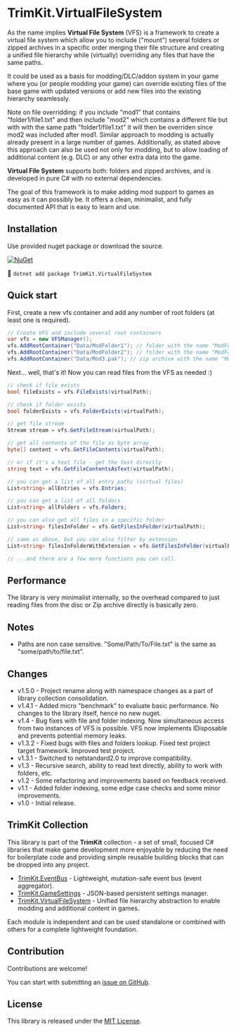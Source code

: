 # TrimKit.VirtualFileSystem
As the name implies **Virtual File System** (VFS) is a framework to create a virtual file system which allow you to include ("mount") several folders or zipped archives in a specific order merging their file structure and creating a unified file hierarchy while (virtually) overriding any files that have the same paths.

It could be used as a basis for modding/DLC/addon system in your game where you (or people modding your game) can override existing files of the base game with updated versions or add new files into the existing hierarchy seamlessly.

Note on file overridding: if you include "mod1" that contains "folder1/file1.txt" and then include "mod2" which contains a different file but with with the same path "folder1/file1.txt" it will then be overriden since mod2 was included after mod1. Similar approach to modding is actually already present in a large number of games. Additionally, as stated above this approach can also be used not only for modding, but to allow loading of additional content (e.g. DLC) or any other extra data into the game.

**Virtual File System** supports both: folders and zipped archives, and is developed in pure C# with no external dependencies.

The goal of this framework is to make adding mod support to games as easy as it can possibly be. It offers a clean, minimalist, and fully documented API that is easy to learn and use.

## Installation
Use provided nuget package or download the source.

[![NuGet](https://img.shields.io/nuget/v/TrimKit.VirtualFileSystem.svg?style=for-the-badge)](https://www.nuget.org/packages/TrimKit.VirtualFileSystem)

:wrench: `dotnet add package TrimKit.VirtualFileSystem`

## Quick start
First, create a new vfs container and add any number of root folders (at least one is required).

```cs
// Create VFS and include several root containers
var vfs = new VFSManager();
vfs.AddRootContainer("Data/ModFolder1"); // folder with the name "ModFolder1"
vfs.AddRootContainer("Data/ModFolder2"); // folder with the name "ModFolder2"
vfs.AddRootContainer("Data/Mod3.pak"); // zip archive with the name "Mod3.pak"
```

Next... well, that's it! Now you can read files from the VFS as needed :)

```cs
// check if file exists
bool fileExists = vfs.FileExists(virtualPath);

// check if folder exists
bool folderExists = vfs.FolderExists(virtualPath);

// get file stream
Stream stream = vfs.GetFileStream(virtualPath);

// get all contents of the file as byte array
byte[] content = vfs.GetFileContents(virtualPath);

// or if it's a text file - get the text directly
string text = vfs.GetFileContentsAsText(virtualPath);

// you can get a list of all entry paths (virtual files)
List<string> allEntries = vfs.Entries;

// you can get a list of all folders
List<string> allFolders = vfs.Folders;

// you can also get all files in a specific folder
List<string> filesInFolder = vfs.GetFilesInFolder(virtualPath);

// same as above, but you can also filter by extension
List<string> filesInFolderWithExtension = vfs.GetFilesInFolder(virtualPath, "txt");

// ...and there are a few more functions you can call.
```

## Performance
The library is very minimalist internally, so the overhead compared to just reading files from the disc or Zip archive directly is basically zero.

## Notes
 - Paths are non case sensitive. "Some/Path/To/File.txt" is the same as "some/path/to/file.txt".

## Changes
 - v1.5.0 - Project rename along with namespace changes as a part of library collection consolidation.
 - v1.4.1 - Added micro "benchmark" to evaluate basic performance. No changes to the library itself, hence no new nuget.
 - v1.4 - Bug fixes with file and folder indexing. Now simultaneous access from two instances of VFS is possible. VFS now implements IDisposable and prevents potential memory leaks.
 - v1.3.2 - Fixed bugs with files and folders lookup. Fixed test project target framework. Improved test project.
 - v1.3.1 - Switched to netstandard2.0 to improve compatibility.
 - v1.3 - Recursive search, ability to read text directly, ability to work with folders, etc.
 - v1.2 - Some refactoring and improvements based on feedback received.
 - v1.1 - Added folder indexing, some edge case checks and some minor improvements.
 - v1.0 - Initial release.
 
## TrimKit Collection
This library is part of the **TrimKit** collection - a set of small, focused C# libraries that make game development more enjoyable by reducing the need for boilerplate code and providing simple reusable building blocks that can be dropped into any project.

- [TrimKit.EventBus](https://github.com/Lurler/TrimKit.EventBus) - Lightweight, mutation-safe event bus (event aggregator).
- [TrimKit.GameSettings](https://github.com/Lurler/TrimKit.GameSettings) - JSON-based persistent settings manager.
- [TrimKit.VirtualFileSystem](https://github.com/Lurler/TrimKit.VirtualFileSystem) - Unified file hierarchy abstraction to enable modding and additional content in games.

Each module is independent and can be used standalone or combined with others for a complete lightweight foundation.

## Contribution
Contributions are welcome!

You can start with submitting an [issue on GitHub](https://github.com/Lurler/TrimKit.VirtualFileSystem/issues).

## License
This library is released under the [MIT License](../master/LICENSE).
